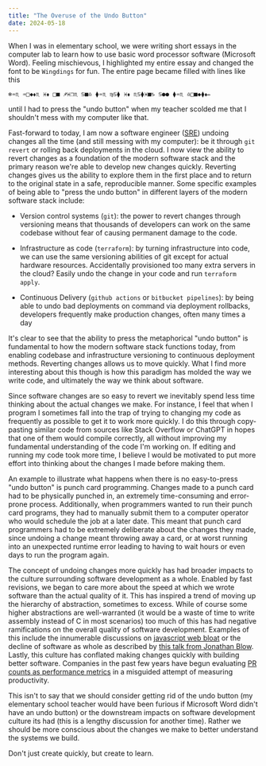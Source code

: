 ```yaml
---
title: "The Overuse of the Undo Button"
date: 2024-05-18
---
```


When I was in elementary school, we were writing short essays in the computer lab to learn how to use basic word processor software (Microsoft Word). Feeling mischievous, I highlighted my entire essay and changed the font to be `Wingdings` for fun. The entire page became filled with lines like this

```plaintext
❄︎♒︎♏︎ ♒︎□︎◆︎⬧︎♏︎ ♓︎⬧︎ □︎■︎ ♐︎♓︎❒︎♏︎ ♋︎■︎♎︎ ⧫︎♒︎♏︎ ♍︎♋︎⧫︎ ♓︎⬧︎ ♏︎♋︎⧫︎♓︎■︎♑︎ ♋︎●︎●︎ ⧫︎♒︎♏︎ ♎︎□︎■︎◆︎⧫︎⬧︎✏︎
```

until I had to press the "undo button" when my teacher scolded me that I shouldn't mess with my computer like that.

Fast-forward to today, I am now a software engineer ([SRE](https://sre.google/)) undoing changes all the time (and still messing with my computer): be it through `git revert` or rolling back deployments in the cloud. I now view the ability to revert changes as a foundation of the modern software stack and the primary reason we're able to develop new changes quickly. Reverting changes gives us the ability to explore them in the first place and to return to the original state in a safe, reproducible manner. Some specific examples of being able to "press the undo button" in different layers of the modern software stack include:

* Version control systems (`git`): the power to revert changes through versioning means that thousands of developers can work on the same codebase without fear of causing permanent damage to the code.

* Infrastructure as code (`terraform`): by turning infrastructure into code, we can use the same versioning abilities of git except for actual hardware resources. Accidentally provisioned too many extra servers in the cloud? Easily undo the change in your code and run `terraform apply`.

* Continuous Delivery (`github actions` or `bitbucket pipelines`): by being able to undo bad deployments on command via deployment rollbacks, developers frequently make production changes, often many times a day 

It's clear to see that the ability to press the metaphorical "undo button" is fundamental to how the modern software stack functions today, from enabling codebase and infrastructure versioning to continuous deployment methods. Reverting changes allows us to move quickly. What I find more interesting about this though is how this paradigm has molded the way we write code, and ultimately the way we think about software.

Since software changes are so easy to revert we inevitably spend less time thinking about the actual changes we make. For instance, I feel that when I program I sometimes fall into the trap of trying to changing my code as frequently as possible to get it to work more quickly. I do this through copy-pasting similar code from sources like Stack Overflow or ChatGPT in hopes that one of them would compile correctly, all without improving my fundamental understanding of the code I'm working on. If editing and running my code took more time, I believe I would be motivated to put more effort into thinking about the changes I made before making them.

An example to illustrate what happens when there is no easy-to-press "undo button" is punch card programming. Changes made to a punch card had to be physically punched in, an extremely time-consuming and error-prone process. Additionally, when programmers wanted to run their punch card programs, they had to manually submit them to a computer operator who would schedule the job at a later date. This meant that punch card programmers had to be extremely deliberate about the changes they made, since undoing a change meant throwing away a card, or at worst running into an unexpected runtime error leading to having to wait hours or even days to run the program again.

The concept of undoing changes more quickly has had broader impacts to the culture surrounding software development as a whole. Enabled by fast revisions, we began to care more about the speed at which we wrote software than the actual quality of it. This has inspired a trend of moving up the hierarchy of abstraction, sometimes to excess. While of course some higher abstractions are well-warranted (it would be a waste of time to write assembly instead of C in most scenarios) too much of this has had negative ramifications on the overall quality of software development. Examples of this include the innumerable discussions on [javascript web bloat](https://tonsky.me/blog/js-bloat/) or the decline of software as whole as described by [this talk from Jonathan Blow](https://www.youtube.com/watch?v=ZSRHeXYDLko). Lastly, this culture has conflated making changes quickly with building better software. Companies in the past few years have begun evaluating [PR counts as performance metrics](https://www.teamblind.com/post/PR-count-as-evaluating-parameter-8uKFFQqh) in a misguided attempt of measuring productivity.

This isn't to say that we should consider getting rid of the undo button (my elementary school teacher would have been furious if Microsoft Word didn't have an undo button) or the downstream impacts on software development culture its had (this is a lengthy discussion for another time). Rather we should be more conscious about the changes we make to better understand the systems we build.

Don't just create quickly, but create to learn.
